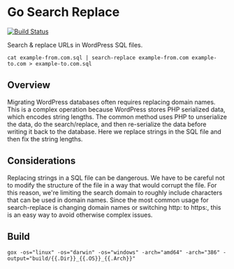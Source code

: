 # Go Search Replace

[![Build Status](https://travis-ci.com/Automattic/go-search-replace.svg?token=xWx9qCRAJeRdHxEcWW83&branch=master)](https://travis-ci.com/Automattic/go-search-replace)

Search & replace URLs in WordPress SQL files.

```
cat example-from.com.sql | search-replace example-from.com example-to.com > example-to.com.sql
```

## Overview

Migrating WordPress databases often requires replacing domain names. This is a
complex operation because WordPress stores PHP serialized data, which encodes
string lengths. The common method uses PHP to unserialize the data, do the
search/replace, and then re-serialize the data before writing it back to the
database. Here we replace strings in the SQL file and then fix the string
lengths.

## Considerations

Replacing strings in a SQL file can be dangerous. We have to be careful not to
modify the structure of the file in a way that would corrupt the file. For this
reason, we're limiting the search domain to roughly include characters that can
be used in domain names. Since the most common usage for search-replace is
changing domain names or switching http: to https:, this is an easy way to avoid
otherwise complex issues.

## Build

```
gox -os="linux" -os="darwin" -os="windows" -arch="amd64" -arch="386" -output="build/{{.Dir}}_{{.OS}}_{{.Arch}}"
```
